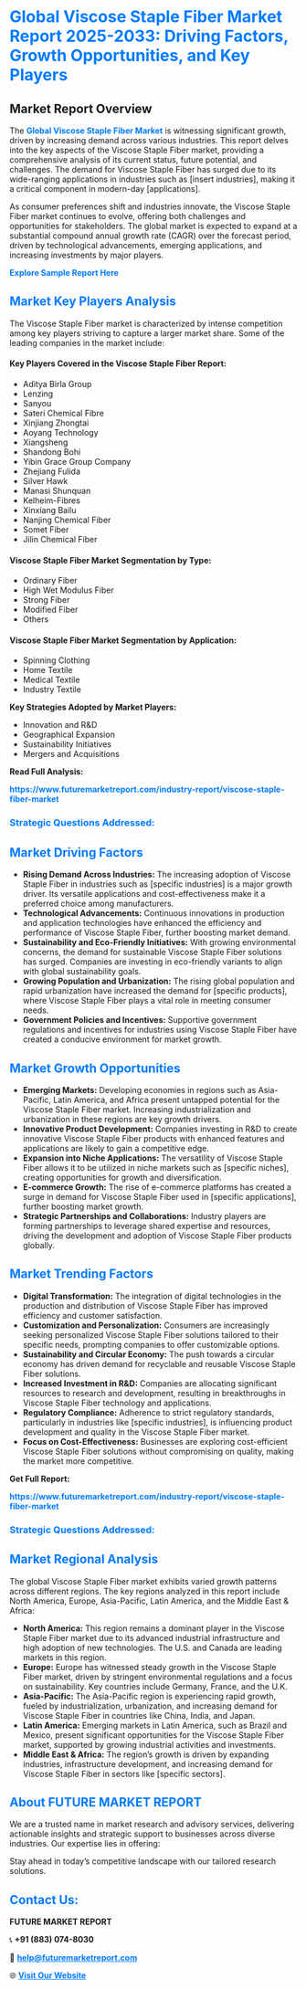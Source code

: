 <h1 style="color: #007BFF;">Global Viscose Staple Fiber Market Report 2025-2033: Driving Factors, Growth Opportunities, and Key Players</h1>

<section id="overview">
<h2>Market Report Overview</h2>
<p>The <a href="https://www.futuremarketreport.com/industry-report/viscose-staple-fiber-market" style="color: #007BFF; text-decoration: none;"><strong>Global Viscose Staple Fiber Market</strong></a> is witnessing significant growth, driven by increasing demand across various industries. This report delves into the key aspects of the Viscose Staple Fiber market, providing a comprehensive analysis of its current status, future potential, and challenges. The demand for Viscose Staple Fiber has surged due to its wide-ranging applications in industries such as [insert industries], making it a critical component in modern-day [applications].</p>
<p>As consumer preferences shift and industries innovate, the Viscose Staple Fiber market continues to evolve, offering both challenges and opportunities for stakeholders. The global market is expected to expand at a substantial compound annual growth rate (CAGR) over the forecast period, driven by technological advancements, emerging applications, and increasing investments by major players.</p>
</section>

<section id="overview">
<p><a href="https://www.futuremarketreport.com/request-sample/reportId=88998" style="color: #007BFF; text-decoration: none;"><strong>Explore Sample Report Here</strong></a></p>
</section>

<section id="key-players">
<h2 style="color: #007BFF;">Market Key Players Analysis</h2>
<p>The Viscose Staple Fiber market is characterized by intense competition among key players striving to capture a larger market share. Some of the leading companies in the market include:</p>
<h4>Key Players Covered in the Viscose Staple Fiber Report:</h4>
<ul><li>Aditya Birla Group</li><li>Lenzing</li><li>Sanyou</li><li>Sateri Chemical Fibre</li><li>Xinjiang Zhongtai</li><li>Aoyang Technology</li><li>Xiangsheng</li><li>Shandong Bohi</li><li>Yibin Grace Group Company</li><li>Zhejiang Fulida</li><li>Silver Hawk</li><li>Manasi Shunquan</li><li>Kelheim-Fibres</li><li>Xinxiang Bailu</li><li>Nanjing Chemical Fiber</li><li>Somet Fiber</li><li>Jilin Chemical Fiber</li></ul>
<h4>Viscose Staple Fiber Market Segmentation by Type:</h4>
<ul><li>Ordinary Fiber</li><li>High Wet Modulus Fiber</li><li>Strong Fiber</li><li>Modified Fiber</li><li>Others</li></ul>

<h4>Viscose Staple Fiber Market Segmentation by Application:</h4>
<ul><li>Spinning Clothing</li><li>Home Textile</li><li>Medical Textile</li><li>Industry Textile</li></ul>
<p><strong>Key Strategies Adopted by Market Players:</strong></p>
<ul>
<li>Innovation and R&D</li>
<li>Geographical Expansion</li>
<li>Sustainability Initiatives</li>
<li>Mergers and Acquisitions</li>
</ul>
</section>

<section>
<p><strong>Read Full Analysis: </strong></p><a href="https://www.futuremarketreport.com/industry-report/viscose-staple-fiber-market" style="color: #007BFF; text-decoration: none;"><strong>https://www.futuremarketreport.com/industry-report/viscose-staple-fiber-market</strong></a>
<h3 style="color: #007BFF;">Strategic Questions Addressed:</h3>
</section>

<section id="driving-factors">
<h2 style="color: #007BFF;">Market Driving Factors</h2>
<ul>
<li><strong>Rising Demand Across Industries:</strong> The increasing adoption of Viscose Staple Fiber in industries such as [specific industries] is a major growth driver. Its versatile applications and cost-effectiveness make it a preferred choice among manufacturers.</li>
<li><strong>Technological Advancements:</strong> Continuous innovations in production and application technologies have enhanced the efficiency and performance of Viscose Staple Fiber, further boosting market demand.</li>
<li><strong>Sustainability and Eco-Friendly Initiatives:</strong> With growing environmental concerns, the demand for sustainable Viscose Staple Fiber solutions has surged. Companies are investing in eco-friendly variants to align with global sustainability goals.</li>
<li><strong>Growing Population and Urbanization:</strong> The rising global population and rapid urbanization have increased the demand for [specific products], where Viscose Staple Fiber plays a vital role in meeting consumer needs.</li>
<li><strong>Government Policies and Incentives:</strong> Supportive government regulations and incentives for industries using Viscose Staple Fiber have created a conducive environment for market growth.</li>
</ul>
</section>

<section id="growth-opportunities">
<h2 style="color: #007BFF;">Market Growth Opportunities</h2>
<ul>
<li><strong>Emerging Markets:</strong> Developing economies in regions such as Asia-Pacific, Latin America, and Africa present untapped potential for the Viscose Staple Fiber market. Increasing industrialization and urbanization in these regions are key growth drivers.</li>
<li><strong>Innovative Product Development:</strong> Companies investing in R&D to create innovative Viscose Staple Fiber products with enhanced features and applications are likely to gain a competitive edge.</li>
<li><strong>Expansion into Niche Applications:</strong> The versatility of Viscose Staple Fiber allows it to be utilized in niche markets such as [specific niches], creating opportunities for growth and diversification.</li>
<li><strong>E-commerce Growth:</strong> The rise of e-commerce platforms has created a surge in demand for Viscose Staple Fiber used in [specific applications], further boosting market growth.</li>
<li><strong>Strategic Partnerships and Collaborations:</strong> Industry players are forming partnerships to leverage shared expertise and resources, driving the development and adoption of Viscose Staple Fiber products globally.</li>
</ul>
</section>

<section id="trending-factors">
<h2 style="color: #007BFF;">Market Trending Factors</h2>
<ul>
<li><strong>Digital Transformation:</strong> The integration of digital technologies in the production and distribution of Viscose Staple Fiber has improved efficiency and customer satisfaction.</li>
<li><strong>Customization and Personalization:</strong> Consumers are increasingly seeking personalized Viscose Staple Fiber solutions tailored to their specific needs, prompting companies to offer customizable options.</li>
<li><strong>Sustainability and Circular Economy:</strong> The push towards a circular economy has driven demand for recyclable and reusable Viscose Staple Fiber solutions.</li>
<li><strong>Increased Investment in R&D:</strong> Companies are allocating significant resources to research and development, resulting in breakthroughs in Viscose Staple Fiber technology and applications.</li>
<li><strong>Regulatory Compliance:</strong> Adherence to strict regulatory standards, particularly in industries like [specific industries], is influencing product development and quality in the Viscose Staple Fiber market.</li>
<li><strong>Focus on Cost-Effectiveness:</strong> Businesses are exploring cost-efficient Viscose Staple Fiber solutions without compromising on quality, making the market more competitive.</li>
</ul>
</section>

<section>
<p><strong>Get Full Report: </strong></p><a href="https://www.futuremarketreport.com/industry-report/viscose-staple-fiber-market" style="color: #007BFF; text-decoration: none;"><strong>https://www.futuremarketreport.com/industry-report/viscose-staple-fiber-market</strong></a>
<h3 style="color: #007BFF;">Strategic Questions Addressed:</h3>
</section>


<section id="regional-analysis">
<h2 style="color: #007BFF;">Market Regional Analysis</h2>
<p>The global Viscose Staple Fiber market exhibits varied growth patterns across different regions. The key regions analyzed in this report include North America, Europe, Asia-Pacific, Latin America, and the Middle East & Africa:</p>
<ul>
<li><strong>North America:</strong> This region remains a dominant player in the Viscose Staple Fiber market due to its advanced industrial infrastructure and high adoption of new technologies. The U.S. and Canada are leading markets in this region.</li>
<li><strong>Europe:</strong> Europe has witnessed steady growth in the Viscose Staple Fiber market, driven by stringent environmental regulations and a focus on sustainability. Key countries include Germany, France, and the U.K.</li>
<li><strong>Asia-Pacific:</strong> The Asia-Pacific region is experiencing rapid growth, fueled by industrialization, urbanization, and increasing demand for Viscose Staple Fiber in countries like China, India, and Japan.</li>
<li><strong>Latin America:</strong> Emerging markets in Latin America, such as Brazil and Mexico, present significant opportunities for the Viscose Staple Fiber market, supported by growing industrial activities and investments.</li>
<li><strong>Middle East & Africa:</strong> The region’s growth is driven by expanding industries, infrastructure development, and increasing demand for Viscose Staple Fiber in sectors like [specific sectors].</li>
</ul>
</section>

<footer>
<h2 style="color: #007BFF;">About FUTURE MARKET REPORT</h2>
<p>We are a trusted name in market research and advisory services, delivering actionable insights and strategic support to businesses across diverse industries. Our expertise lies in offering:</p>

<p>Stay ahead in today’s competitive landscape with our tailored research solutions.</p>

<h2 style="color: #007BFF;">Contact Us:</h2>
<p><strong>FUTURE MARKET REPORT</strong></p>
<p>📞 <strong>+91 (883) 074-8030</strong></p>
<p>📧 <strong><a href="mailto:help@futuremarketreport.com" style="color: #007BFF;">help@futuremarketreport.com</a></strong></p>
<p>🌐 <strong><a href="https://www.futuremarketreport.com/" style="color: #007BFF;">Visit Our Website</a></strong></p>
</footer>